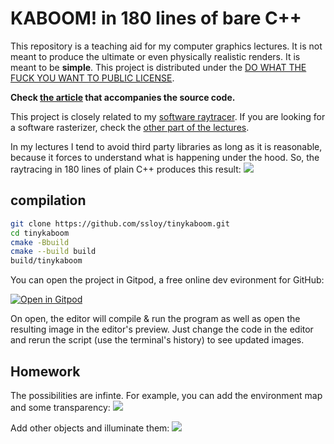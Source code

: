 # KABOOM! in 180 lines of bare C++

This repository is a teaching aid for my computer graphics lectures. It is not meant to produce the ultimate or even physically realistic renders. It is meant to be **simple**. This project is distributed under the [DO WHAT THE FUCK YOU WANT TO PUBLIC LICENSE](https://en.wikipedia.org/wiki/WTFPL).

**Check [the article](https://github.com/ssloy/tinykaboom/wiki) that accompanies the source code.**

This project is closely related to my  [software raytracer](https://github.com/ssloy/tinyraytracer/wiki). If you are looking for a software rasterizer, check the [other part of the lectures](https://github.com/ssloy/tinyrenderer/wiki).

In my lectures I tend to avoid third party libraries as long as it is reasonable, because it forces to understand what is happening under the hood. So, the raytracing in 180 lines of plain C++ produces this result:
![](https://raw.githubusercontent.com/ssloy/tinykaboom/master/out.jpg)

## compilation

```sh
git clone https://github.com/ssloy/tinykaboom.git
cd tinykaboom
cmake -Bbuild
cmake --build build
build/tinykaboom
```

You can open the project in Gitpod, a free online dev evironment for GitHub:

[![Open in Gitpod](https://gitpod.io/button/open-in-gitpod.svg)](https://gitpod.io/#https://github.com/ssloy/tinykaboom)

On open, the editor will compile & run the program as well as open the resulting image in the editor's preview.
Just change the code in the editor and rerun the script (use the terminal's history) to see updated images.

## Homework
The possibilities are infinte. For example, you can add the environment map and some transparency:
![](https://raw.githubusercontent.com/ssloy/tinykaboom/homework_assignment/envmap1.jpg)

Add other objects and illuminate them:
![](https://raw.githubusercontent.com/ssloy/tinykaboom/homework_assignment/envmap2.jpg)
